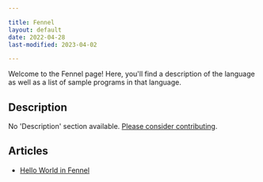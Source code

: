 ```yaml
---

title: Fennel
layout: default
date: 2022-04-28
last-modified: 2023-04-02

---
```


Welcome to the Fennel page! Here, you'll find a description of the language as well as a list of sample programs in that language.

## Description

No 'Description' section available. [Please consider contributing](https://github.com/TheRenegadeCoder/sample-programs-website).

## Articles

- [Hello World in Fennel](https://sampleprograms.io/projects/hello-world/fennel)